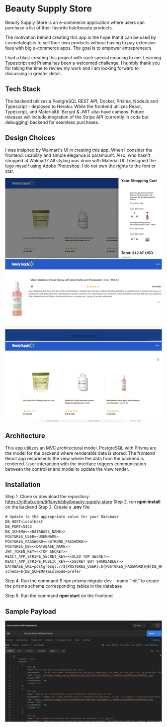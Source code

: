 # Beauty Supply Store
Beauty Supply Store is an e-commerce application where users can purchase a list of their favorite hair/beauty products.

The motivation behind creating this app is the hope that it can be used by cosmetologists to sell their own products without having to pay extensive fees with big e-commerce apps. The goal is to empower entrepreneurs.

I had a blast creating this project with such special meaning to me. Learning Typescript and Prisma has been a welcomed challenge. I humbly thank you for taking the time to review my work and I am looking forward to discussing in greater detail.


## Tech Stack
The backend utilizes a PostgreSQL REST API, Docker, Prisma, NodeJs and Typescript - deployed to Heroku. While the frontend utilizes React, Typescript, and MaterialUI. Bcrypt & JWT also have cameos. Future releases will include inegration of the Stripe API (currently in code but debugging) backend for seamless purchases.


## Design Choices
I was insipired by Walmart's UI in creating this app. When I consider the frontend: usability and simple elegance is paramount. Also, who hasn't shopped at Walmart?
All styling was done with Material UI. I designed the logo myself using Adobe Photoshop. I do not own the rights to the font or star.

![UI Photo](https://github.com/tiffanybibby/beauty-supply-store/blob/main/frontend/src/assets/bss1.png?raw=true)
![UI Photo](https://github.com/tiffanybibby/beauty-supply-store/blob/main/frontend/src/assets/bss2.png?raw=true)
![UI Photo](https://github.com/tiffanybibby/beauty-supply-store/blob/main/frontend/src/assets/bss3.png?raw=true)

## Architecture
This app utilizes an MVC architectural model. PostgreSQL with Prisma are the model for the backend where renderable data is stored. The frontend React app respresents the view where the data from the backend is rendered. User interaction with the interface triggers communication between the controller and model to update the view render.


## Installation
Step 1. Clone or download the repository: https://github.com/tiffanybibby/beauty-supply-store
Step 2. run **npm install** on the backend
Step 3. Create a **.env** file:

```env
# Update to the appropriate value for your Database
DB_HOST=localhost
DB_PORT=5432
DB_SCHEMA=<<DATABASE_NAME>>
POSTGRES_USER=<USERNAME>
POSTGRES_PASSWORD=<<STRONG_PASSWORD>>
POSTGRES_DB=<<DATABASE_NAME>>
JWT_TOKEN_KEY=<<TOP SECRET>>
REACT_APP_STRIPE_SECRET_KEY=<<ALSO TOP SECRET>>
REACT_APP_STRIPE_PUBLIC_KEY=<<SECRET BUT SHAREABLE?>>
DATABASE_URL=postgresql://${POSTGRES_USER}:${POSTGRES_PASSWORD}@${DB_HOST}:${DB_PORT}/${POSTGRES_DB}?schema=${DB_SCHEMA}&sslmode=prefer
```
Step 4. Run the command $ npx prisma migrate dev --name "init" to create the prisma schema corresponding tables in the database

Step 5. Run the command **npm start** on the frontend

## Sample Payload

![Data Photo](https://github.com/tiffanybibby/beauty-supply-store/blob/main/frontend/src/assets/data.png?raw=true)

